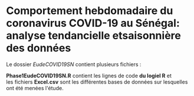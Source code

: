 # Comportement hebdomadaire du coronavirus COVID-19 au Sénégal: analyse tendancielle etsaisonnière des données

Le dossier *EudeCOVID19SN* contient plusieurs fichiers : 

**Phase1EudeCOVID19SN.R** contient les lignes de code **du logiel R** et  
les fichiers **Excel.csv** sont les différentes bases de données sur lesquelles ont été menées l'étude.    

